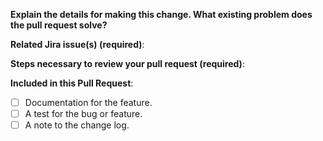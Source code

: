 **Explain the details for making this change. What existing problem does the pull request solve?**
<!--
Example: When "Adding a function to do X",
explain why it is necessary to have a way to do X.
-->

**Related Jira issue(s) (required)**:
<!--
Provide a link to the related issue(s) to this Pull Request;
auto-closing Jira issues if necessary (example: "Closes <link to issue>").
-->

**Steps necessary to review your pull request (required)**:
<!--
Include:
- commands you ran for setup
- steps to test
- alternate test scenarios
-->

**Included in this Pull Request**:
- [ ] Documentation for the feature.
- [ ] A test for the bug or feature.
- [ ] A note to the change log.
